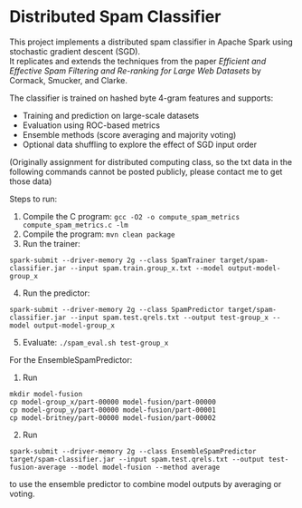 # Distributed Spam Classifier

This project implements a distributed spam classifier in Apache Spark using stochastic gradient descent (SGD).  
It replicates and extends the techniques from the paper *Efficient and Effective Spam Filtering and Re-ranking for Large Web Datasets* by Cormack, Smucker, and Clarke.

The classifier is trained on hashed byte 4-gram features and supports:
- Training and prediction on large-scale datasets
- Evaluation using ROC-based metrics
- Ensemble methods (score averaging and majority voting)
- Optional data shuffling to explore the effect of SGD input order

(Originally assignment for distributed computing class, so the txt data in the following commands cannot be posted publicly, please contact me to get those data)

Steps to run:
1. Compile the C program: ```gcc -O2 -o compute_spam_metrics compute_spam_metrics.c -lm```
2. Compile the program: ```mvn clean package```
3. Run the trainer: 
```
spark-submit --driver-memory 2g --class SpamTrainer target/spam-classifier.jar --input spam.train.group_x.txt --model output-model-group_x
```
4. Run the predictor: 
```
spark-submit --driver-memory 2g --class SpamPredictor target/spam-classifier.jar --input spam.test.qrels.txt --output test-group_x --model output-model-group_x
```
5. Evaluate: ```./spam_eval.sh test-group_x```

For the EnsembleSpamPredictor:
1. Run 
```
mkdir model-fusion
cp model-group_x/part-00000 model-fusion/part-00000
cp model-group_y/part-00000 model-fusion/part-00001
cp model-britney/part-00000 model-fusion/part-00002
```
2. Run 
```
spark-submit --driver-memory 2g --class EnsembleSpamPredictor target/spam-classifier.jar --input spam.test.qrels.txt --output test-fusion-average --model model-fusion --method average
```
to use the ensemble predictor to combine model outputs by averaging or voting.